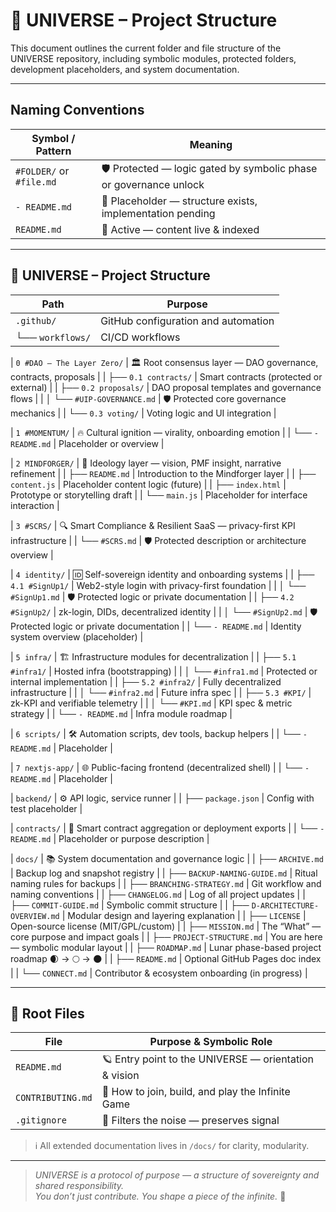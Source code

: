 # 📂 UNIVERSE – Project Structure  
This document outlines the current folder and file structure of the UNIVERSE repository, including symbolic modules, protected folders, development placeholders, and system documentation.

---


## Naming Conventions

| Symbol / Pattern           | Meaning                                                                 |
|----------------------------|-------------------------------------------------------------------------|
| `#FOLDER/` or `#file.md`   | 🛡️ Protected — logic gated by symbolic phase or governance unlock       |
| `- README.md`              | 📎 Placeholder — structure exists, implementation pending                |
| `README.md`                | 📘 Active — content live & indexed                                       |


---


## 📂 UNIVERSE – Project Structure

| Path                             | Purpose                                                                 |
|----------------------------------|-------------------------------------------------------------------------|
| `.github/`                       | GitHub configuration and automation                                     |
| └── `workflows/`                 | CI/CD workflows                                                         |

| `0 #DAO – The Layer Zero/`       | 🏛️ Root consensus layer — DAO governance, contracts, proposals          |
| ├── `0.1 contracts/`             | Smart contracts (protected or external)                                 |
| ├── `0.2 proposals/`             | DAO proposal templates and governance flows                             |
| │   └── `#UIP-GOVERNANCE.md`     | 🛡️ Protected core governance mechanics                                   |
| └── `0.3 voting/`                | Voting logic and UI integration                                         |

| `1 #MOMENTUM/`                   | 🔥 Cultural ignition — virality, onboarding emotion                     |
| └── `- README.md`                | Placeholder or overview                                                 |

| `2 MINDFORGER/`                  | 🧠 Ideology layer — vision, PMF insight, narrative refinement           |
| ├── `README.md`                  | Introduction to the Mindforger layer                                    |
| ├── `content.js`                 | Placeholder content logic (future)                                      |
| ├── `index.html`                 | Prototype or storytelling draft                                         |
| └── `main.js`                    | Placeholder for interface interaction                                   |

| `3 #SCRS/`                       | 🔍 Smart Compliance & Resilient SaaS — privacy-first KPI infrastructure |
| └── `#SCRS.md`                   | 🛡️ Protected description or architecture overview                        |

| `4 identity/`                    | 🆔 Self-sovereign identity and onboarding systems                        |
| ├── `4.1 #SignUp1/`              | Web2-style login with privacy-first foundation                          |
| │   └── `#SignUp1.md`            | 🛡️ Protected logic or private documentation                              |
| ├── `4.2 #SignUp2/`              | zk-login, DIDs, decentralized identity                                  |
| │   └── `#SignUp2.md`            | 🛡️ Protected logic or private documentation                              |
| └── `- README.md`                | Identity system overview (placeholder)                                  |

| `5 infra/`                       | 🏗️ Infrastructure modules for decentralization                         |
| ├── `5.1 #infra1/`               | Hosted infra (bootstrapping)                                            |
| │   └── `#infra1.md`             | Protected or internal implementation                                    |
| ├── `5.2 #infra2/`               | Fully decentralized infrastructure                                      |
| │   └── `#infra2.md`             | Future infra spec                                                        |
| ├── `5.3 #KPI/`                  | zk-KPI and verifiable telemetry                                          |
| │   └── `#KPI.md`                | KPI spec & metric strategy                                               |
| └── `- README.md`                | Infra module roadmap                                                     |

| `6 scripts/`                     | 🛠️ Automation scripts, dev tools, backup helpers                         |
| └── `- README.md`                | Placeholder                                                             |

| `7 nextjs-app/`                  | 🌐 Public-facing frontend (decentralized shell)                          |
| └── `- README.md`                | Placeholder                                                             |

| `backend/`                       | ⚙️ API logic, service runner                                             |
| ├── `package.json`               | Config with test placeholder                                            |

| `contracts/`                     | 🔐 Smart contract aggregation or deployment exports                      |
| └── `- README.md`                | Placeholder or purpose description                                      |

| `docs/`                          | 📚 System documentation and governance logic                             |
| ├── `ARCHIVE.md`                 | Backup log and snapshot registry                                        |
| ├── `BACKUP-NAMING-GUIDE.md`     | Ritual naming rules for backups                                         |
| ├── `BRANCHING-STRATEGY.md`      | Git workflow and naming conventions                                     |
| ├── `CHANGELOG.md`               | Log of all project updates                                              |
| ├── `COMMIT-GUIDE.md`            | Symbolic commit structure                                               |
| ├── `D-ARCHITECTURE-OVERVIEW.md` | Modular design and layering explanation                                 |
| ├── `LICENSE`                    | Open-source license (MIT/GPL/custom)                                    |
| ├── `MISSION.md`                 | The “What” — core purpose and impact goals                              |
| ├── `PROJECT-STRUCTURE.md`       | You are here — symbolic modular layout                                  |
| ├── `ROADMAP.md`                 | Lunar phase-based project roadmap 🌒 → 🌕 → 🌑                            |
| ├── `README.md`                  | Optional GitHub Pages doc index                                         |
| └── `CONNECT.md`                 | Contributor & ecosystem onboarding (in progress)                        |


---


## 📜 Root Files

| File             | Purpose & Symbolic Role                                |
|------------------|--------------------------------------------------------|
| `README.md`      | 🪐 Entry point to the UNIVERSE — orientation & vision  |
| `CONTRIBUTING.md`| 🤝 How to join, build, and play the Infinite Game      |
| `.gitignore`     | 🐚 Filters the noise — preserves signal                 |

> ℹ️ All extended documentation lives in `/docs/` for clarity, modularity.

---

> _UNIVERSE is a protocol of purpose — a structure of sovereignty and shared responsibility.  
> You don’t just contribute. You shape a piece of the infinite._ 🌌
